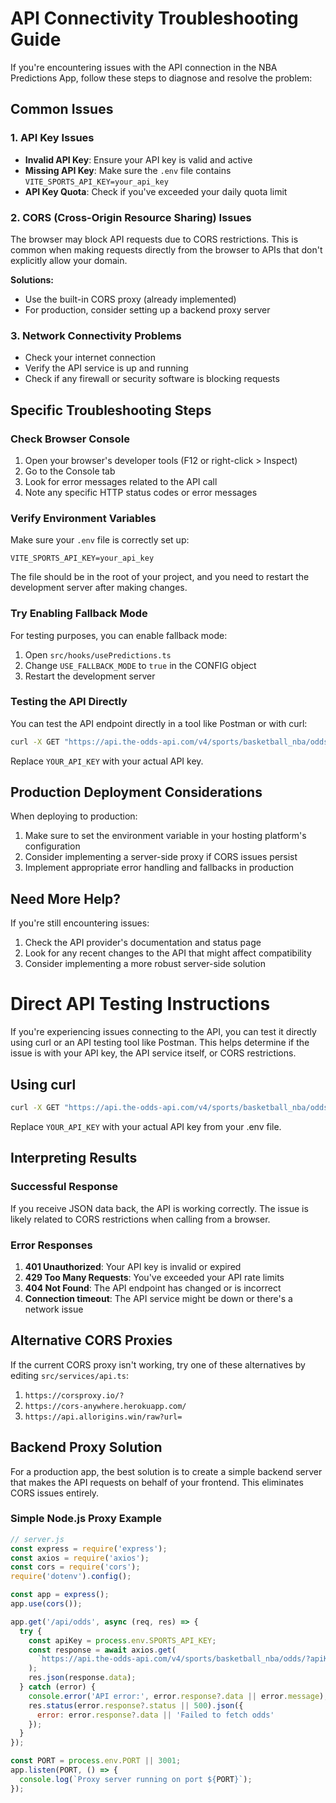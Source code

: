 # API Connectivity Troubleshooting Guide

If you're encountering issues with the API connection in the NBA Predictions App, follow these steps to diagnose and resolve the problem:

## Common Issues

### 1. API Key Issues

- **Invalid API Key**: Ensure your API key is valid and active
- **Missing API Key**: Make sure the `.env` file contains `VITE_SPORTS_API_KEY=your_api_key`
- **API Key Quota**: Check if you've exceeded your daily quota limit

### 2. CORS (Cross-Origin Resource Sharing) Issues

The browser may block API requests due to CORS restrictions. This is common when making requests directly from the browser to APIs that don't explicitly allow your domain.

**Solutions:**
- Use the built-in CORS proxy (already implemented)
- For production, consider setting up a backend proxy server

### 3. Network Connectivity Problems

- Check your internet connection
- Verify the API service is up and running
- Check if any firewall or security software is blocking requests

## Specific Troubleshooting Steps

### Check Browser Console

1. Open your browser's developer tools (F12 or right-click > Inspect)
2. Go to the Console tab
3. Look for error messages related to the API call
4. Note any specific HTTP status codes or error messages

### Verify Environment Variables

Make sure your `.env` file is correctly set up:

```
VITE_SPORTS_API_KEY=your_api_key
```

The file should be in the root of your project, and you need to restart the development server after making changes.

### Try Enabling Fallback Mode

For testing purposes, you can enable fallback mode:

1. Open `src/hooks/usePredictions.ts`
2. Change `USE_FALLBACK_MODE` to `true` in the CONFIG object
3. Restart the development server

### Testing the API Directly

You can test the API endpoint directly in a tool like Postman or with curl:

```bash
curl -X GET "https://api.the-odds-api.com/v4/sports/basketball_nba/odds/?apiKey=YOUR_API_KEY&regions=us&markets=h2h&oddsFormat=decimal"
```

Replace `YOUR_API_KEY` with your actual API key.

## Production Deployment Considerations

When deploying to production:

1. Make sure to set the environment variable in your hosting platform's configuration
2. Consider implementing a server-side proxy if CORS issues persist
3. Implement appropriate error handling and fallbacks in production

## Need More Help?

If you're still encountering issues:

1. Check the API provider's documentation and status page
2. Look for any recent changes to the API that might affect compatibility
3. Consider implementing a more robust server-side solution

# Direct API Testing Instructions

If you're experiencing issues connecting to the API, you can test it directly using curl or an API testing tool like Postman. This helps determine if the issue is with your API key, the API service itself, or CORS restrictions.

## Using curl

```bash
curl -X GET "https://api.the-odds-api.com/v4/sports/basketball_nba/odds/?apiKey=YOUR_API_KEY&regions=us&markets=h2h&oddsFormat=decimal"
```

Replace `YOUR_API_KEY` with your actual API key from your .env file.

## Interpreting Results

### Successful Response
If you receive JSON data back, the API is working correctly. The issue is likely related to CORS restrictions when calling from a browser.

### Error Responses

1. **401 Unauthorized**: Your API key is invalid or expired
2. **429 Too Many Requests**: You've exceeded your API rate limits
3. **404 Not Found**: The API endpoint has changed or is incorrect
4. **Connection timeout**: The API service might be down or there's a network issue

## Alternative CORS Proxies

If the current CORS proxy isn't working, try one of these alternatives by editing `src/services/api.ts`:

1. `https://corsproxy.io/?`
2. `https://cors-anywhere.herokuapp.com/`
3. `https://api.allorigins.win/raw?url=`

## Backend Proxy Solution

For a production app, the best solution is to create a simple backend server that makes the API requests on behalf of your frontend. This eliminates CORS issues entirely.

### Simple Node.js Proxy Example

```javascript
// server.js
const express = require('express');
const axios = require('axios');
const cors = require('cors');
require('dotenv').config();

const app = express();
app.use(cors());

app.get('/api/odds', async (req, res) => {
  try {
    const apiKey = process.env.SPORTS_API_KEY;
    const response = await axios.get(
      `https://api.the-odds-api.com/v4/sports/basketball_nba/odds/?apiKey=${apiKey}&regions=us&markets=h2h&oddsFormat=decimal`
    );
    res.json(response.data);
  } catch (error) {
    console.error('API error:', error.response?.data || error.message);
    res.status(error.response?.status || 500).json({
      error: error.response?.data || 'Failed to fetch odds'
    });
  }
});

const PORT = process.env.PORT || 3001;
app.listen(PORT, () => {
  console.log(`Proxy server running on port ${PORT}`);
});
``` 